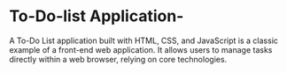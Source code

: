 # To-Do-list Application-
A To-Do List application built with HTML, CSS, and JavaScript is a classic example of a front-end web application. It allows users to manage tasks directly within a web browser, relying on core technologies.
